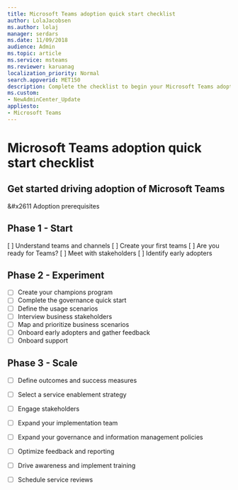 ```yaml
---
title: Microsoft Teams adoption quick start checklist
author: LolaJacobsen
ms.author: lolaj
manager: serdars
ms.date: 11/09/2018
audience: Admin
ms.topic: article
ms.service: msteams
ms.reviewer: karuanag
localization_priority: Normal
search.appverid: MET150
description: Complete the checklist to begin your Microsoft Teams adoption. 
ms.custom:
- NewAdminCenter_Update
appliesto: 
- Microsoft Teams
---
```



# Microsoft Teams adoption quick start checklist

## Get started driving adoption of Microsoft Teams

&#x2611 Adoption prerequisites

## Phase 1 - Start

[ ] Understand teams and channels
[ ] Create your first teams
[ ] Are you ready for Teams?
[ ] Meet with stakeholders
[ ] Identify early adopters

## Phase 2 - Experiment

- [ ] Create your champions program
- [ ] Complete the governance quick start
- [ ] Define the usage scenarios
- [ ] Interview business stakeholders
- [ ] Map and prioritize business scenarios
- [ ] Onboard early adopters and gather feedback
- [ ] Onboard support

## Phase 3 - Scale

- [ ] Define outcomes and success measures
- [ ] Select a service enablement strategy
- [ ] Engage stakeholders
- [ ] Expand your implementation team
- [ ] Expand your governance and information management policies
- [ ] Optimize feedback and reporting
- [ ] Drive awareness and implement training
- [ ] Schedule service reviews



